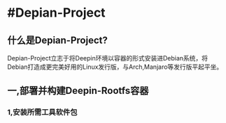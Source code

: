 # #Depian-Project
## 什么是Depian-Project?<br>
Depian-Project立志于将Deepin环境以容器的形式安装进Debian系统，将Debian打造成更完美好用的Linux发行版，与Arch,Manjaro等发行版平起平坐。<br>
## 一,部署并构建Deepin-Rootfs容器

### 1,安装所需工具软件包

